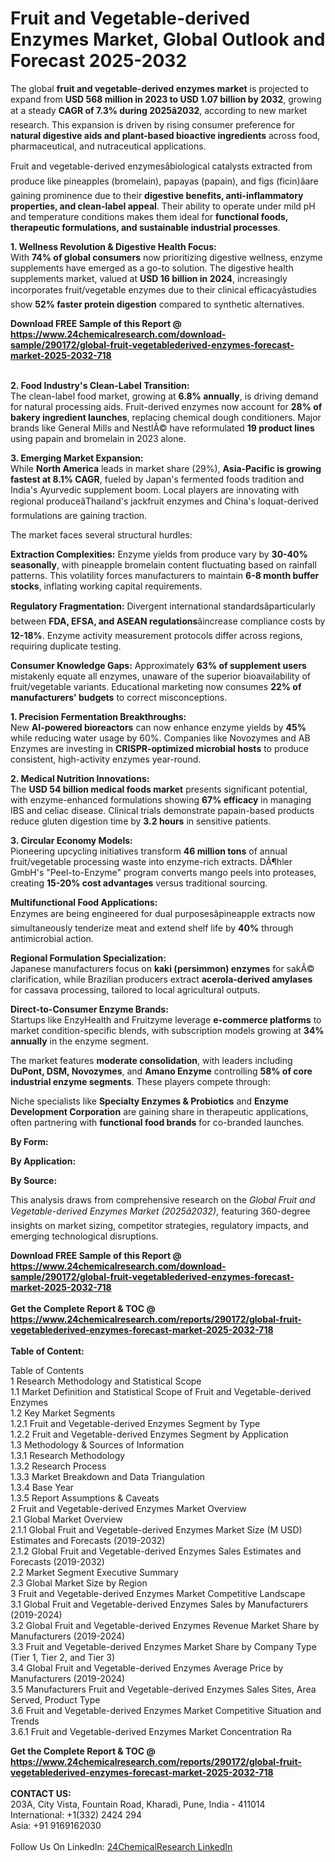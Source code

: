 <h1>Fruit and Vegetable-derived Enzymes Market, Global Outlook and Forecast 2025-2032</h1><p>The global <strong>fruit and vegetable-derived enzymes market</strong> is projected to expand from <strong>USD 568 million in 2023 to USD 1.07 billion by 2032</strong>, growing at a steady <strong>CAGR of 7.3% during 2025â2032</strong>, according to new market research. This expansion is driven by rising consumer preference for <strong>natural digestive aids and plant-based bioactive ingredients</strong> across food, pharmaceutical, and nutraceutical applications.</p><p>Fruit and vegetable-derived enzymesâbiological catalysts extracted from produce like pineapples (bromelain), papayas (papain), and figs (ficin)âare gaining prominence due to their <strong>digestive benefits, anti-inflammatory properties, and clean-label appeal</strong>. Their ability to operate under mild pH and temperature conditions makes them ideal for <strong>functional foods, therapeutic formulations, and sustainable industrial processes</strong>.</p><p><strong>1. Wellness Revolution &amp; Digestive Health Focus:</strong><br>
With <strong>74% of global consumers</strong> now prioritizing digestive wellness, enzyme supplements have emerged as a go-to solution. The digestive health supplements market, valued at <strong>USD 16 billion in 2024</strong>, increasingly incorporates fruit/vegetable enzymes due to their clinical efficacyâstudies show <strong>52% faster protein digestion</strong> compared to synthetic alternatives.</p><div><b>Download FREE Sample of this Report @ 
            <a href="https://www.24chemicalresearch.com/download-sample/290172/global-fruit-vegetablederived-enzymes-forecast-market-2025-2032-718">
            https://www.24chemicalresearch.com/download-sample/290172/global-fruit-vegetablederived-enzymes-forecast-market-2025-2032-718</a></b></div><br><p><strong>2. Food Industry's Clean-Label Transition:</strong><br>
The clean-label food market, growing at <strong>6.8% annually</strong>, is driving demand for natural processing aids. Fruit-derived enzymes now account for <strong>28% of bakery ingredient launches</strong>, replacing chemical dough conditioners. Major brands like General Mills and NestlÃ© have reformulated <strong>19 product lines</strong> using papain and bromelain in 2023 alone.</p><p><strong>3. Emerging Market Expansion:</strong><br>
While <strong>North America</strong> leads in market share (29%), <strong>Asia-Pacific is growing fastest at 8.1% CAGR</strong>, fueled by Japan's fermented foods tradition and India's Ayurvedic supplement boom. Local players are innovating with regional produceâThailand's jackfruit enzymes and China's loquat-derived formulations are gaining traction.</p><p>The market faces several structural hurdles:</p><p><strong>Extraction Complexities:</strong> Enzyme yields from produce vary by <strong>30-40% seasonally</strong>, with pineapple bromelain content fluctuating based on rainfall patterns. This volatility forces manufacturers to maintain <strong>6-8 month buffer stocks</strong>, inflating working capital requirements.</p><p><strong>Regulatory Fragmentation:</strong> Divergent international standardsâparticularly between <strong>FDA, EFSA, and ASEAN regulations</strong>âincrease compliance costs by <strong>12-18%</strong>. Enzyme activity measurement protocols differ across regions, requiring duplicate testing.</p><p><strong>Consumer Knowledge Gaps:</strong> Approximately <strong>63% of supplement users</strong> mistakenly equate all enzymes, unaware of the superior bioavailability of fruit/vegetable variants. Educational marketing now consumes <strong>22% of manufacturers' budgets</strong> to correct misconceptions.</p><p><strong>1. Precision Fermentation Breakthroughs:</strong><br>
New <strong>AI-powered bioreactors</strong> can now enhance enzyme yields by <strong>45%</strong> while reducing water usage by 60%. Companies like Novozymes and AB Enzymes are investing in <strong>CRISPR-optimized microbial hosts</strong> to produce consistent, high-activity enzymes year-round.</p><p><strong>2. Medical Nutrition Innovations:</strong><br>
The <strong>USD 54 billion medical foods market</strong> presents significant potential, with enzyme-enhanced formulations showing <strong>67% efficacy</strong> in managing IBS and celiac disease. Clinical trials demonstrate papain-based products reduce gluten digestion time by <strong>3.2 hours</strong> in sensitive patients.</p><p><strong>3. Circular Economy Models:</strong><br>
Pioneering upcycling initiatives transform <strong>46 million tons</strong> of annual fruit/vegetable processing waste into enzyme-rich extracts. DÃ¶hler GmbH's "Peel-to-Enzyme" program converts mango peels into proteases, creating <strong>15-20% cost advantages</strong> versus traditional sourcing.</p><p><strong>Multifunctional Food Applications:</strong><br>
	Enzymes are being engineered for dual purposesâpineapple extracts now simultaneously tenderize meat and extend shelf life by <strong>40%</strong> through antimicrobial action.</p><p><strong>Regional Formulation Specialization:</strong><br>
	Japanese manufacturers focus on <strong>kaki (persimmon) enzymes</strong> for sakÃ© clarification, while Brazilian producers extract <strong>acerola-derived amylases</strong> for cassava processing, tailored to local agricultural outputs.</p><p><strong>Direct-to-Consumer Enzyme Brands:</strong><br>
	Startups like EnzyHealth and Fruitzyme leverage <strong>e-commerce platforms</strong> to market condition-specific blends, with subscription models growing at <strong>34% annually</strong> in the enzyme segment.</p><p>The market features <strong>moderate consolidation</strong>, with leaders including <strong>DuPont, DSM, Novozymes</strong>, and <strong>Amano Enzyme</strong> controlling <strong>58% of core industrial enzyme segments</strong>. These players compete through:</p><p>Niche specialists like <strong>Specialty Enzymes &amp; Probiotics</strong> and <strong>Enzyme Development Corporation</strong> are gaining share in therapeutic applications, often partnering with <strong>functional food brands</strong> for co-branded launches.</p><p><strong>By Form:</strong></p><p><strong>By Application:</strong></p><p><strong>By Source:</strong></p><p>This analysis draws from comprehensive research on the <em>Global Fruit and Vegetable-derived Enzymes Market (2025â2032)</em>, featuring 360-degree insights on market sizing, competitor strategies, regulatory impacts, and emerging technological disruptions.</p><div><b>Download FREE Sample of this Report @ 
            <a href="https://www.24chemicalresearch.com/download-sample/290172/global-fruit-vegetablederived-enzymes-forecast-market-2025-2032-718">
            https://www.24chemicalresearch.com/download-sample/290172/global-fruit-vegetablederived-enzymes-forecast-market-2025-2032-718</a></b></div><br><div><b>Get the Complete Report & TOC @ 
            <a href="https://www.24chemicalresearch.com/reports/290172/global-fruit-vegetablederived-enzymes-forecast-market-2025-2032-718">
            https://www.24chemicalresearch.com/reports/290172/global-fruit-vegetablederived-enzymes-forecast-market-2025-2032-718</a></b></div><br>
            <b>Table of Content:</b><p>Table of Contents<br />
1 Research Methodology and Statistical Scope<br />
1.1 Market Definition and Statistical Scope of Fruit and Vegetable-derived Enzymes<br />
1.2 Key Market Segments<br />
1.2.1 Fruit and Vegetable-derived Enzymes Segment by Type<br />
1.2.2 Fruit and Vegetable-derived Enzymes Segment by Application<br />
1.3 Methodology & Sources of Information<br />
1.3.1 Research Methodology<br />
1.3.2 Research Process<br />
1.3.3 Market Breakdown and Data Triangulation<br />
1.3.4 Base Year<br />
1.3.5 Report Assumptions & Caveats<br />
2 Fruit and Vegetable-derived Enzymes Market Overview<br />
2.1 Global Market Overview<br />
2.1.1 Global Fruit and Vegetable-derived Enzymes Market Size (M USD) Estimates and Forecasts (2019-2032)<br />
2.1.2 Global Fruit and Vegetable-derived Enzymes Sales Estimates and Forecasts (2019-2032)<br />
2.2 Market Segment Executive Summary<br />
2.3 Global Market Size by Region<br />
3 Fruit and Vegetable-derived Enzymes Market Competitive Landscape<br />
3.1 Global Fruit and Vegetable-derived Enzymes Sales by Manufacturers (2019-2024)<br />
3.2 Global Fruit and Vegetable-derived Enzymes Revenue Market Share by Manufacturers (2019-2024)<br />
3.3 Fruit and Vegetable-derived Enzymes Market Share by Company Type (Tier 1, Tier 2, and Tier 3)<br />
3.4 Global Fruit and Vegetable-derived Enzymes Average Price by Manufacturers (2019-2024)<br />
3.5 Manufacturers Fruit and Vegetable-derived Enzymes Sales Sites, Area Served, Product Type<br />
3.6 Fruit and Vegetable-derived Enzymes Market Competitive Situation and Trends<br />
3.6.1 Fruit and Vegetable-derived Enzymes Market Concentration Ra</p><div><b>Get the Complete Report & TOC @ 
            <a href="https://www.24chemicalresearch.com/reports/290172/global-fruit-vegetablederived-enzymes-forecast-market-2025-2032-718">
            https://www.24chemicalresearch.com/reports/290172/global-fruit-vegetablederived-enzymes-forecast-market-2025-2032-718</a></b></div><br><b>CONTACT US:</b><br>
            203A, City Vista, Fountain Road, Kharadi, Pune, India - 411014<br>
            International: +1(332) 2424 294<br>
            Asia: +91 9169162030 <br><br>
            Follow Us On LinkedIn: <a href="https://www.linkedin.com/company/24chemicalresearch/">24ChemicalResearch LinkedIn</a>